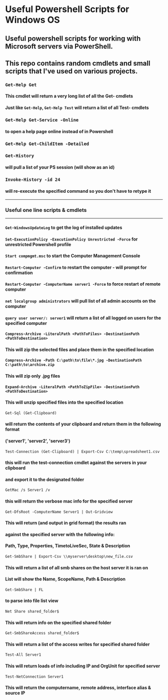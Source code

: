 # Useful Powershell Scripts for Windows OS

## Useful powershell scripts for working with Microsoft servers via PowerShell.

## This repo contains random cmdlets and small scripts that I've used on various projects.

### `Get-Help Get`
#### This cmdlet will return a very long list of all the Get- cmdlets
#### Just like `Get-Help`, `Get-Help Test` will return a list of all Test- cmdlets

### `Get-Help Get-Service -Online` 
#### to open a help page online instead of in Powershell

### `Get-Help Get-ChildItem -Detailed`

### `Get-History`
#### will pull a list of your PS session (will show as an id)
### `Invoke-History -id 24`
#### will re-execute the specified command so you don't have to retype it

-------------------------------------
### Useful one line scripts & cmdlets
-------------------------------------

#### `Get-WindowsUpdateLog` to get the log of installed updates
#### `Set-ExecutionPolicy -ExecutionPolicy Unrestricted -Force` for unrestricted Powershell profile
#### `Start compmgmt.msc` to start the Computer Management Console
#### `Restart-Computer -Confirm` to restart the computer - will prompt for confirmation
#### `Restart-Computer -ComputerName server1 -Force` to force restart of remote computer
#### `net localgroup administrators` will pull list of all admin accounts on the computer

#### `query user server/: server1` will return a list of all logged on users for the specified computer

#### `Compress-Archive -LiteralPath <PathToFiles> -DestinationPath <PathToDestination>`
#### This will zip the selected files and place them in the specified location

#### `Compress-Archive -Path C:\path\to\file\*.jpg -DestinationPath C:\path\to\archive.zip`
#### This will zip only .jpg files

#### `Expand-Archive -LiteralPath <PathToZipFile> -DestinationPath <PathToDestination>`
#### This will unzip specified files into the specified location

`Get-Sql (Get-Clipboard)`
#### will return the contents of your clipboard and return them in the following format
#### ('server1', 'server2', 'server3')

`Test-Connection (Get-Clipboard) | Export-Csv C:\temp\spreadsheet1.csv`
#### this will run the test-connection cmdlet against the servers in your clipboard
#### and export it to the designated folder

`GetMac /s Server1 /v`
#### this will return the verbose mac info for the specified server

`Get-DfsRoot -ComputerName Server1 | Out-Gridview`
#### This will return (and output in grid format) the results ran
#### against the specified server with the following info:
#### Path, Type, Properties, TimetoLiveSec, State & Description

`Get-SmbShare | Export-Csv \\myserver\desktop\new_file.csv`
#### This will return a list of all smb shares on the host server it is ran on
#### List will show the Name, ScopeName, Path & Description
`Get-SmbShare | FL`
#### to parse into file list view

`Net Share shared_folder$`
#### This will return info on the specified shared folder

`Get-SmbShareAccess shared_folder$`
#### This will return a list of the access writes for specified shared folder

`Test-All Server1`
#### This will return loads of info including IP and OrgUnit for specified server

`Test-NetConnection Server1`
#### This will return the computername, remote address, interface alias & source IP

